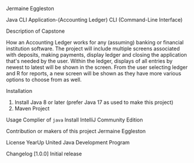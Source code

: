 Jermaine Eggleston

Java CLI Application-(Accounting Ledger)
CLI (Command-Line Interface)

Description of Capstone

How an Accounting Ledger works for any (assuming) banking or financial institution software. The project will include multiple
screens associated with deposits, making payments, display ledger and closing the
application that's needed by the user. Within the ledger, displays of all entries by newest to latest
will be shown in the screen. From the user selecting ledger and R for reports, a new screen will be shown as they have more various options
to choose from as well.

Installation
1. Install Java 8 or later (prefer Java 17 as used to make this project)
2. Maven Project

Usage
Complier of `java`
Install IntelliJ Community Edition

Contribution or makers of this project
Jermaine Eggleston

License
YearUp United Java Development Program

Changelog
[1.0.0] Initial release

